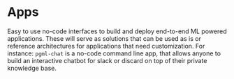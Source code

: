 # Apps

Easy to use no-code interfaces to build and deploy end-to-end ML powered applications. These will serve as solutions that can be used as is or reference architectures for applications that need customization. For instance: `pgml-chat` is a no-code command line app, that allows anyone to build an interactive chatbot for slack or discard on top of their private knowledge base.
